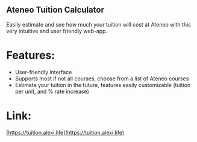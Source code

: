 ## Ateneo Tuition Calculator

Easily estimate and see how much your tuition will cost at Ateneo with this very intuitive and user friendly web-app.

# Features:
- User-friendly interface
- Supports most if not all courses, choose from a list of Ateneo courses
- Estimate your tuition in the future, features easily customizable (tuition per unit, and % rate increase)

# Link:
[https://tuition.alexi.life](https://tuition.alexi.life)
